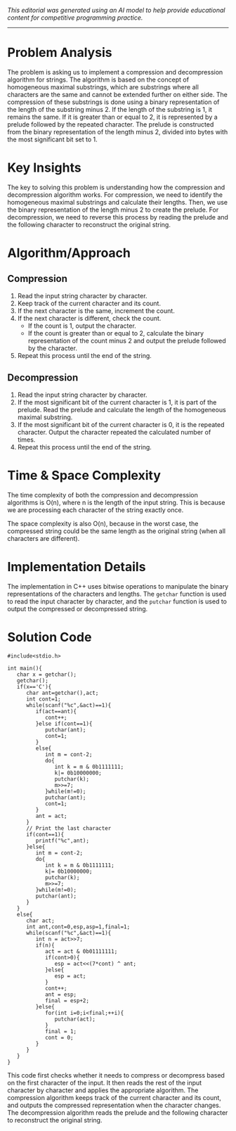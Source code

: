 *This editorial was generated using an AI model to help provide educational content for competitive programming practice.*

---

# Problem Analysis
The problem is asking us to implement a compression and decompression algorithm for strings. The algorithm is based on the concept of homogeneous maximal substrings, which are substrings where all characters are the same and cannot be extended further on either side. The compression of these substrings is done using a binary representation of the length of the substring minus 2. If the length of the substring is 1, it remains the same. If it is greater than or equal to 2, it is represented by a prelude followed by the repeated character. The prelude is constructed from the binary representation of the length minus 2, divided into bytes with the most significant bit set to 1.

# Key Insights
The key to solving this problem is understanding how the compression and decompression algorithm works. For compression, we need to identify the homogeneous maximal substrings and calculate their lengths. Then, we use the binary representation of the length minus 2 to create the prelude. For decompression, we need to reverse this process by reading the prelude and the following character to reconstruct the original string.

# Algorithm/Approach
## Compression
1. Read the input string character by character.
2. Keep track of the current character and its count.
3. If the next character is the same, increment the count.
4. If the next character is different, check the count.
    - If the count is 1, output the character.
    - If the count is greater than or equal to 2, calculate the binary representation of the count minus 2 and output the prelude followed by the character.
5. Repeat this process until the end of the string.

## Decompression
1. Read the input string character by character.
2. If the most significant bit of the current character is 1, it is part of the prelude. Read the prelude and calculate the length of the homogeneous maximal substring.
3. If the most significant bit of the current character is 0, it is the repeated character. Output the character repeated the calculated number of times.
4. Repeat this process until the end of the string.

# Time & Space Complexity
The time complexity of both the compression and decompression algorithms is O(n), where n is the length of the input string. This is because we are processing each character of the string exactly once.

The space complexity is also O(n), because in the worst case, the compressed string could be the same length as the original string (when all characters are different).

# Implementation Details
The implementation in C++ uses bitwise operations to manipulate the binary representations of the characters and lengths. The `getchar` function is used to read the input character by character, and the `putchar` function is used to output the compressed or decompressed string.

# Solution Code
```cpp17-gcc
#include<stdio.h> 

int main(){ 
   char x = getchar(); 
   getchar(); 
   if(x=='C'){ 
      char ant=getchar(),act; 
      int cont=1; 
      while(scanf("%c",&act)==1){ 
         if(act==ant){ 
            cont++; 
         }else if(cont==1){ 
            putchar(ant); 
            cont=1; 
         } 
         else{ 
            int m = cont-2; 
            do{ 
               int k = m & 0b1111111; 
               k|= 0b10000000; 
               putchar(k); 
               m>>=7; 
            }while(m!=0); 
            putchar(ant); 
            cont=1; 
         } 
         ant = act; 
      } 
      // Print the last character
      if(cont==1){ 
         printf("%c",ant); 
      }else{ 
         int m = cont-2; 
         do{ 
            int k = m & 0b1111111; 
            k|= 0b10000000; 
            putchar(k); 
            m>>=7; 
         }while(m!=0); 
         putchar(ant); 
      } 
   } 
   else{ 
      char act; 
      int ant,cont=0,esp,asp=1,final=1; 
      while(scanf("%c",&act)==1){ 
         int n = act>>7; 
         if(n){ 
            act = act & 0b01111111; 
            if(cont>0){ 
               esp = act<<(7*cont) ^ ant; 
            }else{ 
               esp = act; 
            } 
            cont++; 
            ant = esp; 
            final = esp+2; 
         }else{ 
            for(int i=0;i<final;++i){ 
               putchar(act); 
            } 
            final = 1; 
            cont = 0; 
         } 
      } 
   } 
}
```
This code first checks whether it needs to compress or decompress based on the first character of the input. It then reads the rest of the input character by character and applies the appropriate algorithm. The compression algorithm keeps track of the current character and its count, and outputs the compressed representation when the character changes. The decompression algorithm reads the prelude and the following character to reconstruct the original string.